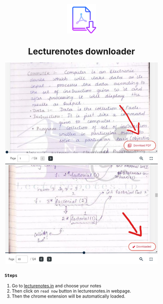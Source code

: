 <p align="center">
    <img src="./assets/icon.png" alt="Download pdf">
</p>
<h1 align="center">Lecturenotes downloader</h1>

<p align="center">
    <img src="./assets/1.jpg" width="500" />
    <img src="./assets/2.jpg" width="500" >
</p>

### `Steps`
1. Go to [lecturenotes.in](https://lecturenotes.in/) and choose your notes
1. Then click on `read now` button in lecturesnotes.in webpage.
1. Then the chrome extension will be automatically loaded. 
